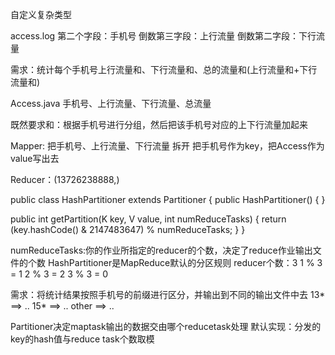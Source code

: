 自定义复杂类型

access.log
第二个字段：手机号
倒数第三字段：上行流量
倒数第二字段：下行流量

需求：统计每个手机号上行流量和、下行流量和、总的流量和(上行流量和+下行流量和)

Access.java
手机号、上行流量、下行流量、总流量

既然要求和：根据手机号进行分组，然后把该手机号对应的上下行流量加起来

Mapper: 把手机号、上行流量、下行流量 拆开
把手机号作为key，把Access作为value写出去

Reducer：(13726238888,)

public class HashPartitioner extends Partitioner {
public HashPartitioner() {
}

public int getPartition(K key, V value, int numReduceTasks) {
return (key.hashCode() & 2147483647) % numReduceTasks;
}
}

numReduceTasks:你的作业所指定的reducer的个数，决定了reduce作业输出文件的个数
HashPartitioner是MapReduce默认的分区规则
reducer个数：3
1 % 3 = 1
2 % 3 = 2
3 % 3 = 0

需求：将统计结果按照手机号的前缀进行区分，并输出到不同的输出文件中去
13* ==> ..
15* ==> ..
other ==> ..

Partitioner决定maptask输出的数据交由哪个reducetask处理
默认实现：分发的key的hash值与reduce task个数取模


